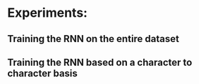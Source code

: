 # Experiments:

## Training the RNN on the entire dataset

## Training the RNN based on a character to character basis
